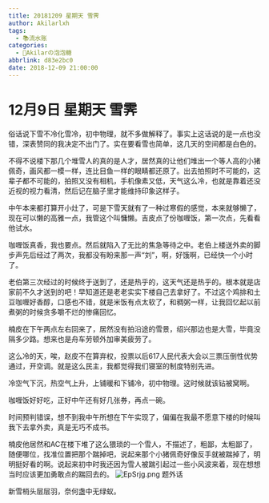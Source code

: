 ```yaml
---
title: 20181209 星期天 雪霁
author: Akilarlxh
tags:
  - 📚流水账
categories:
  - 🍬Akilarの泡泡糖
abbrlink: d83e2bc0
date: 2018-12-09 21:00:00
---
```

# 12月9日 星期天 雪霁

俗话说下雪不冷化雪冷，初中物理，就不多做解释了。事实上这话说的是一点也没错，深表赞同的我决定不出门了。实在要看雪也简单，这几天的空间都是白色的。

不得不说楼下那几个堆雪人的真的是人才，居然真的让他们堆出一个等人高的小猪佩奇，画风都一模一样，连比目鱼一样的眼睛都还原了。出去拍照时不可能的，这辈子都不可能的，拍照又没有相机，手机像素又低，天气这么冷，也就是靠着还没近视的视力看清，然后记在脑子里才能维持印象这样子。

中午本来都打算开小灶了，可是下雪天就有了一种过寒假的感觉，本来就够懒了，现在可以懒的高雅一点，我管这个叫慵懒。吉皮点了份咖喱饭，第一次点，先看看他试水。

咖喱饭真香，我也要点。然后就陷入了无比的焦急等待之中。老伯上楼送外卖的脚步声先后经过了两次，我都没有盼来那一声“刘”，啊，好饿啊，已经快一个小时了。

老伯第三次经过的时候终于送到了，还是热乎的，这天气还是热乎的。根本就是店家前不久才送到的吧！早知道还是老老实实下楼自己去拿好了。不过这个鸡排和土豆咖喱好香醇，口感也不错，就是米饭有点太软了，和稠粥一样，让我回忆起以前煮粥的时候贪多嚼不烂的惨痛回忆。

楠皮在下午两点左右回来了，居然没有拍沿途的雪景，绍兴那边也是大雪，毕竟没隔多少路。想来也是舟车劳顿外加审美疲劳了。

这么冷的天，唉，赵皮不在算弃权，投票以后617人民代表大会以三票压倒性优势通过，开空调。就是这么民主，我都觉得我们寝室的制度特别先进。

冷空气下沉，热空气上升，上铺暖和下铺冷，初中物理。这时候就该钻被窝啊。

咖喱饭好好吃，正好中午还有好几张券，再点一碗。

时间预判错误，想不到我中午所想在下午实现了，偏偏在我最不愿意下楼的时候叫我下去拿外卖，真是无巧不成书。

楠皮他居然和AC在楼下堆了这么猥琐的一个雪人，不描述了，粗鄙，太粗鄙了，随便哪位，找准位置把那个踹掉吧，说起来那个小猪佩奇好像反手就被踹掉了，明明挺好看的啊。说起来初中时我还因为雪人被踹引起过一些小风波来着，现在想想当时应该更加勇敢点的踹回去的。
![EpSrjg.png](https://s2.ax1x.com/2019/04/18/EpSrjg.png)
题外话

新雪梢头层层羽，奈何盏中无绿蚁。